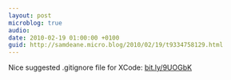 ```yaml
---
layout: post
microblog: true
audio: 
date: 2010-02-19 01:00:00 +0100
guid: http://samdeane.micro.blog/2010/02/19/t9334758129.html
---
```

Nice suggested .gitignore file for XCode: [bit.ly/9UOGbK](http://bit.ly/9UOGbK)
